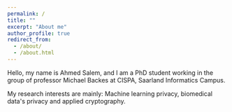 ```yaml
---
permalink: /
title: ""
excerpt: "About me"
author_profile: true
redirect_from: 
  - /about/
  - /about.html
---
```


Hello, my name is Ahmed Salem, and I am a PhD student working in the group of professor Michael Backes at CISPA, Saarland Informatics Campus.

My research interests are mainly: Machine learning privacy, biomedical data's privacy and applied cryptography. 

